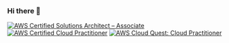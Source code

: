 ### Hi there 👋

<!--
**sdwillbrand/sdwillbrand** is a ✨ _special_ ✨ repository because its `README.md` (this file) appears on your GitHub profile.

Here are some ideas to get you started:

- 🔭 I’m currently working on ...
- 🌱 I’m currently learning ...
- 👯 I’m looking to collaborate on ...
- 🤔 I’m looking for help with ...
- 💬 Ask me about ...
- 📫 How to reach me: ...
- 😄 Pronouns: ...
- ⚡ Fun fact: ...
-->

<!--START_SECTION:badges-->
[![AWS Certified Solutions Architect – Associate](https://images.credly.com/images/0e284c3f-5164-4b21-8660-0d84737941bc/image.png)](https://www.credly.com/badges/9ece8bec-d93f-41da-a61c-5f703c5b4829/public_url "AWS Certified Solutions Architect - Associate")
[![AWS Certified Cloud Practitioner](https://images.credly.com/images/00634f82-b07f-4bbd-a6bb-53de397fc3a6/image.png)](http://www.credly.com/badges/7bd091b8-f973-44cb-aa87-a03434833f24 "AWS Certified Cloud Practitioner")
[![AWS Cloud Quest: Cloud Practitioner](https://images.credly.com/images/2784d0d8-327c-406f-971e-9f0e15097003/image.png)](http://www.credly.com/badges/1501b278-7d5c-44f2-9e40-175bfb918576 "AWS Cloud Quest: Cloud Practitioner")
<!--END_SECTION:badges-->
